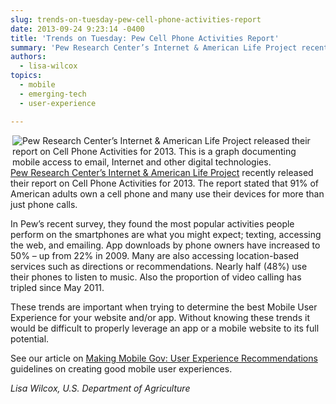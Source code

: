 ```yaml
---
slug: trends-on-tuesday-pew-cell-phone-activities-report
date: 2013-09-24 9:23:14 -0400
title: 'Trends on Tuesday: Pew Cell Phone Activities Report'
summary: 'Pew Research Center’s Internet & American Life Project recently released their report on Cell Phone Activities for 2013. The report stated'
authors:
  - lisa-wilcox
topics:
  - mobile
  - emerging-tech
  - user-experience

---
```


<img src="https://s3.amazonaws.com/digitalgov/&#95;legacy-img/2013/09/Pewchart.jpg" align="right" alt="Pew Research Center’s Internet & American Life Project released their report on Cell Phone Activities for 2013. This is a graph documenting mobile access to email, Internet and other digital technologies.">[Pew Research Center’s Internet & American Life Project](http://www.pewinternet.org/) recently released their report on Cell Phone Activities for 2013. The report stated that 91% of American adults own a cell phone and many use their devices for more than just phone calls.

In Pew&#8217;s recent survey, they found the most popular activities people perform on the smartphones are what you might expect; texting, accessing the web, and emailing. App downloads by phone owners have increased to 50%  &#8211; up from 22% in 2009. Many are also accessing location-based services such as directions or recommendations. Nearly half (48%) use their phones to listen to music. Also the proportion of video calling has tripled since May 2011.
  
These trends are important when trying to determine the best Mobile User Experience for your website and/or app. Without knowing these trends it would be difficult to properly leverage an app or a mobile website to its full potential.

See our article on [Making Mobile Gov: User Experience Recommendations](https://digital.gov/resources/mobile-user-experience-guidelines-and-recommendations/ "Mobile User Experience Guidelines and Recommendations") guidelines on creating good mobile user experiences.

_Lisa Wilcox, U.S. Department of Agriculture_
